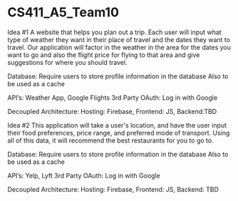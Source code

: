 ﻿# CS411_A5_Team10
Idea #1
A website that helps you plan out a trip. Each user will input what type of weather they want in their place of travel and the dates they want to travel. Our application will factor in the weather in the area for the dates you want to go and also the flight price for flying to that area and give suggestions for where you should travel. 

Database: Require users to store profile information in the database
Also to be used as a cache

API’s: Weather App, Google Flights
3rd Party OAuth: Log in with Google

Decoupled Architecture: Hosting: Firebase, Frontend: JS, Backend:TBD

Idea #2
This application will take a user's location, and have the user input their food preferences, price range, and preferred mode of transport. Using all of this data, it will recommend the best restaurants for you to go to. 

Database: Require users to store profile information in the database
Also to be used as a cache

API’s: Yelp, Lyft
3rd Party OAuth: Log in with Google

Decoupled Architecture: Hosting: Firebase, Frontend: JS, Backend: TBD
